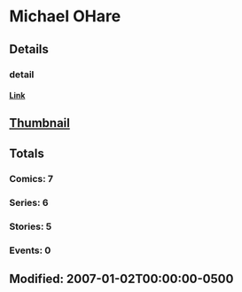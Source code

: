 # Michael  OHare 
## Details
### detail
#### [Link](http://marvel.com/comics/creators/688/michael_ohare?utm_campaign=apiRef&utm_source=225578a89fc76f3d20fbffda5d17a88d)
## [Thumbnail](http://i.annihil.us/u/prod/marvel/i/mg/b/40/image_not_available.jpg)
## Totals
### Comics: 7
### Series: 6
### Stories: 5
### Events: 0
## Modified: 2007-01-02T00:00:00-0500
